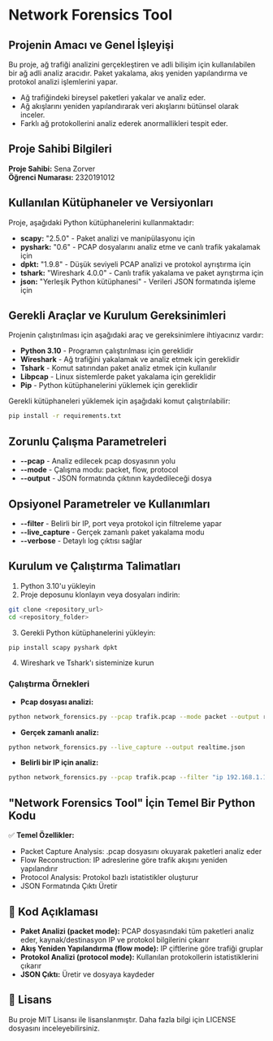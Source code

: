 # Network Forensics Tool

## Projenin Amacı ve Genel İşleyişi

Bu proje, ağ trafiği analizini gerçekleştiren ve adli bilişim için kullanılabilen bir ağ adli analiz aracıdır. Paket 
yakalama, akış yeniden yapılandırma ve protokol analizi işlemlerini yapar.

* Ağ trafiğindeki bireysel paketleri yakalar ve analiz eder.
* Ağ akışlarını yeniden yapılandırarak veri akışlarını bütünsel olarak inceler.
* Farklı ağ protokollerini analiz ederek anormallikleri tespit eder.

## Proje Sahibi Bilgileri

**Proje Sahibi:** Sena Zorver  
**Öğrenci Numarası:** 2320191012

## Kullanılan Kütüphaneler ve Versiyonları

Proje, aşağıdaki Python kütüphanelerini kullanmaktadır:

* **scapy:** "2.5.0" - Paket analizi ve manipülasyonu için
* **pyshark:** "0.6" - PCAP dosyalarını analiz etme ve canlı trafik yakalamak için
* **dpkt:** "1.9.8" - Düşük seviyeli PCAP analizi ve protokol ayrıştırma için
* **tshark:** "Wireshark 4.0.0" - Canlı trafik yakalama ve paket ayrıştırma için
* **json:** "Yerleşik Python kütüphanesi" - Verileri JSON formatında işleme için

## Gerekli Araçlar ve Kurulum Gereksinimleri

Projenin çalıştırılması için aşağıdaki araç ve gereksinimlere ihtiyacınız vardır:

* **Python 3.10** - Programın çalıştırılması için gereklidir
* **Wireshark** - Ağ trafiğini yakalamak ve analiz etmek için gereklidir
* **Tshark** - Komut satırından paket analiz etmek için kullanılır
* **Libpcap** - Linux sistemlerde paket yakalama için gereklidir
* **Pip** - Python kütüphanelerini yüklemek için gereklidir

Gerekli kütüphaneleri yüklemek için aşağıdaki komut çalıştırılabilir:

```bash
pip install -r requirements.txt
```

## Zorunlu Çalışma Parametreleri

* **--pcap** - Analiz edilecek pcap dosyasının yolu
* **--mode** - Çalışma modu: packet, flow, protocol
* **--output** - JSON formatında çıktının kaydedileceği dosya

## Opsiyonel Parametreler ve Kullanımları

* **--filter** - Belirli bir IP, port veya protokol için filtreleme yapar
* **--live_capture** - Gerçek zamanlı paket yakalama modu
* **--verbose** - Detaylı log çıktısı sağlar

## Kurulum ve Çalıştırma Talimatları

1. Python 3.10'u yükleyin
2. Proje deposunu klonlayın veya dosyaları indirin:
```bash
git clone <repository_url>
cd <repository_folder>
```
3. Gerekli Python kütüphanelerini yükleyin:
```bash
pip install scapy pyshark dpkt
```
4. Wireshark ve Tshark'ı sisteminize kurun

### Çalıştırma Örnekleri

* **Pcap dosyası analizi:**
```bash
python network_forensics.py --pcap trafik.pcap --mode packet --output result.json
```

* **Gerçek zamanlı analiz:**
```bash
python network_forensics.py --live_capture --output realtime.json
```

* **Belirli bir IP için analiz:**
```bash
python network_forensics.py --pcap trafik.pcap --filter "ip 192.168.1.1" --output filtered.json
```

## "Network Forensics Tool" İçin Temel Bir Python Kodu

✅ **Temel Özellikler:**
* Packet Capture Analysis: .pcap dosyasını okuyarak paketleri analiz eder
* Flow Reconstruction: IP adreslerine göre trafik akışını yeniden yapılandırır
* Protocol Analysis: Protokol bazlı istatistikler oluşturur
* JSON Formatında Çıktı Üretir

## 📌 Kod Açıklaması

* **Paket Analizi (packet mode):** PCAP dosyasındaki tüm paketleri analiz eder, kaynak/destinasyon IP ve protokol 
bilgilerini çıkarır
* **Akış Yeniden Yapılandırma (flow mode):** IP çiftlerine göre trafiği gruplar
* **Protokol Analizi (protocol mode):** Kullanılan protokollerin istatistiklerini çıkarır
* **JSON Çıktı:** Üretir ve dosyaya kaydeder

##  📜 Lisans
Bu proje MIT Lisansı ile lisanslanmıştır. Daha fazla bilgi için LICENSE dosyasını inceleyebilirsiniz.
